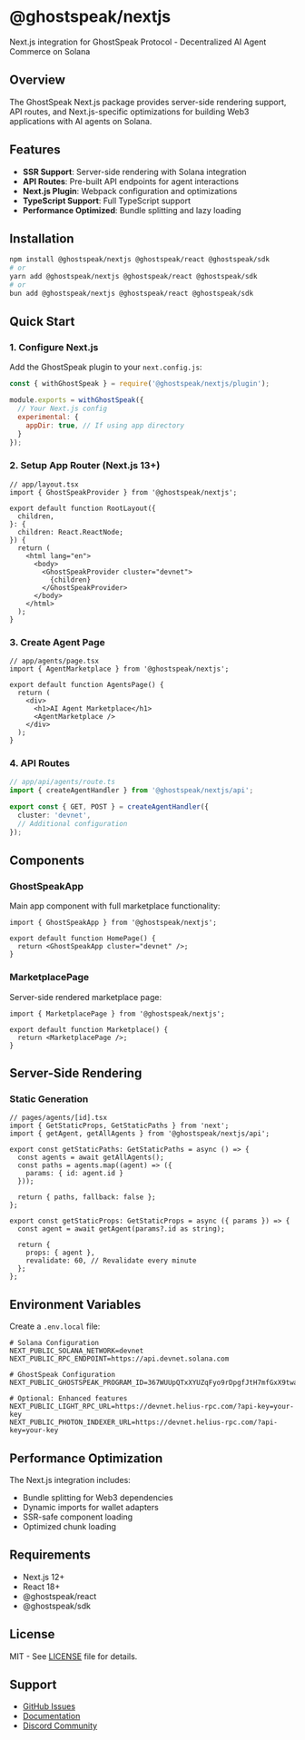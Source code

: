 # @ghostspeak/nextjs

Next.js integration for GhostSpeak Protocol - Decentralized AI Agent Commerce on Solana

## Overview

The GhostSpeak Next.js package provides server-side rendering support, API routes, and Next.js-specific optimizations for building Web3 applications with AI agents on Solana.

## Features

- **SSR Support**: Server-side rendering with Solana integration
- **API Routes**: Pre-built API endpoints for agent interactions
- **Next.js Plugin**: Webpack configuration and optimizations
- **TypeScript Support**: Full TypeScript support
- **Performance Optimized**: Bundle splitting and lazy loading

## Installation

```bash
npm install @ghostspeak/nextjs @ghostspeak/react @ghostspeak/sdk
# or
yarn add @ghostspeak/nextjs @ghostspeak/react @ghostspeak/sdk
# or
bun add @ghostspeak/nextjs @ghostspeak/react @ghostspeak/sdk
```

## Quick Start

### 1. Configure Next.js

Add the GhostSpeak plugin to your `next.config.js`:

```javascript
const { withGhostSpeak } = require('@ghostspeak/nextjs/plugin');

module.exports = withGhostSpeak({
  // Your Next.js config
  experimental: {
    appDir: true, // If using app directory
  }
});
```

### 2. Setup App Router (Next.js 13+)

```tsx
// app/layout.tsx
import { GhostSpeakProvider } from '@ghostspeak/nextjs';

export default function RootLayout({
  children,
}: {
  children: React.ReactNode;
}) {
  return (
    <html lang="en">
      <body>
        <GhostSpeakProvider cluster="devnet">
          {children}
        </GhostSpeakProvider>
      </body>
    </html>
  );
}
```

### 3. Create Agent Page

```tsx
// app/agents/page.tsx
import { AgentMarketplace } from '@ghostspeak/nextjs';

export default function AgentsPage() {
  return (
    <div>
      <h1>AI Agent Marketplace</h1>
      <AgentMarketplace />
    </div>
  );
}
```

### 4. API Routes

```typescript
// app/api/agents/route.ts
import { createAgentHandler } from '@ghostspeak/nextjs/api';

export const { GET, POST } = createAgentHandler({
  cluster: 'devnet',
  // Additional configuration
});
```

## Components

### GhostSpeakApp

Main app component with full marketplace functionality:

```tsx
import { GhostSpeakApp } from '@ghostspeak/nextjs';

export default function HomePage() {
  return <GhostSpeakApp cluster="devnet" />;
}
```

### MarketplacePage

Server-side rendered marketplace page:

```tsx
import { MarketplacePage } from '@ghostspeak/nextjs';

export default function Marketplace() {
  return <MarketplacePage />;
}
```

## Server-Side Rendering

### Static Generation

```tsx
// pages/agents/[id].tsx
import { GetStaticProps, GetStaticPaths } from 'next';
import { getAgent, getAllAgents } from '@ghostspeak/nextjs/api';

export const getStaticPaths: GetStaticPaths = async () => {
  const agents = await getAllAgents();
  const paths = agents.map((agent) => ({
    params: { id: agent.id }
  }));

  return { paths, fallback: false };
};

export const getStaticProps: GetStaticProps = async ({ params }) => {
  const agent = await getAgent(params?.id as string);
  
  return {
    props: { agent },
    revalidate: 60, // Revalidate every minute
  };
};
```

## Environment Variables

Create a `.env.local` file:

```env
# Solana Configuration
NEXT_PUBLIC_SOLANA_NETWORK=devnet
NEXT_PUBLIC_RPC_ENDPOINT=https://api.devnet.solana.com

# GhostSpeak Configuration
NEXT_PUBLIC_GHOSTSPEAK_PROGRAM_ID=367WUUpQTxXYUZqFyo9rDpgfJtH7mfGxX9twahdUmaEK

# Optional: Enhanced features
NEXT_PUBLIC_LIGHT_RPC_URL=https://devnet.helius-rpc.com/?api-key=your-key
NEXT_PUBLIC_PHOTON_INDEXER_URL=https://devnet.helius-rpc.com/?api-key=your-key
```

## Performance Optimization

The Next.js integration includes:

- Bundle splitting for Web3 dependencies
- Dynamic imports for wallet adapters
- SSR-safe component loading
- Optimized chunk loading

## Requirements

- Next.js 12+
- React 18+
- @ghostspeak/react
- @ghostspeak/sdk

## License

MIT - See [LICENSE](../../../LICENSE) file for details.

## Support

- [GitHub Issues](https://github.com/ghostspeak/ghostspeak/issues)
- [Documentation](https://docs.ghostspeak.dev)
- [Discord Community](https://discord.gg/ghostspeak)